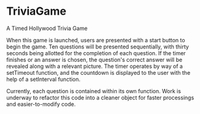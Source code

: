 # TriviaGame

A Timed Hollywood Trivia Game

When this game is launched, users are presented with a start button to begin the game. Ten questions will be presented sequentially, with thirty seconds being allotted for the completion of each question. If the timer finishes or an answer is chosen, the question's correct answer will be revealed along with a relevant picture. The timer operates by way of a setTimeout function, and the countdown is displayed to the user with the help of a setInterval function. 

Currently, each question is contained within its own function. Work is underway to refactor this code into a cleaner object for faster processings and easier-to-modify code. 
